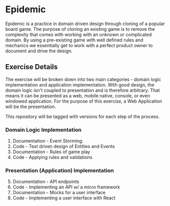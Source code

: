 # Epidemic
Epidemic is a practice in domain driven design through cloning of a popular board game. The purpose of cloning an existing
game is to remove the complexity that comes with working with an unknown or complicated domain.
By using a pre-existing game with well defined rules and mechanics we essentially get to work with a perfect product owner
to document and drive the design.

## Exercise Details
The exercise will be broken down into two main categories - domain logic implementation and application implementation.
With good design, the domain logic isn't coupled to presentation and is therefore arbitrary. That means it can be presented
as a web, mobile native, console, or even windowed application. For the purpose of this exercise, a Web Application will
be the presentation.

This repository will be tagged with versions for each step of the process.

### Domain Logic Implementation
  1. Documentation - Event Storming.
  2. Code - Test driven design of Entities and Events
  3. Documentation - Rules of game play
  4. Code - Applying rules and validations

### Presentation (Application) Implementation
  5. Documentation - API endpoints
  6. Code - Implementing an API w/ a micro framework
  7. Documentation - Mocks for a user interface
  8. Code - Implementing a user interface with React

